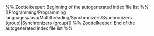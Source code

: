 %% Zoottelkeeper: Beginning of the autogenerated index file list  %%
 [[Programming/Programming languages/Java/Multithreading/Synchronizers/Synchronizers (group)|Synchronizers (group)]]
%% Zoottelkeeper: End of the autogenerated index file list  %%
